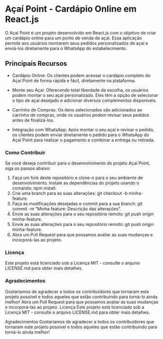 <h1>Açaí Point - Cardápio Online em React.js</h1>

O Açaí Point é um projeto desenvolvido em React.js com o objetivo de criar um cardápio online para um ponto de venda de açaí. Essa aplicação permite aos usuários montarem seus pedidos personalizados de açaí e enviá-los diretamente para o WhatsApp do estabelecimento.

<h2>Principais Recursos</h2>

+ Cardápio Online: Os clientes podem acessar o cardápio completo do Açaí Point de forma rápida e fácil, diretamente na plataforma.

+ Monte seu Açaí: Oferecendo total liberdade de escolha, os usuários podem montar o seu açaí personalizado. Eles têm a opção de selecionar o tipo de açaí desejado e adicionar diversos complementos disponíveis.

+ Carrinho de Compras: Os itens selecionados são adicionados ao carrinho de compras, onde os usuários podem revisar seus pedidos antes de finalizá-los.

+ Integração com WhatsApp: Após montar o seu açaí e revisar o pedido, os clientes podem enviar diretamente o pedido para o WhatsApp do Açaí Point para realizar o pagamento e combinar a entrega ou retirada.

<h3>Como Contribuir</h3>
Se você deseja contribuir para o desenvolvimento do projeto Açaí Point, siga os passos abaixo:

1. Faça um fork deste repositório e clone-o para o seu ambiente de desenvolvimento.
Instale as dependências do projeto usando o comando: npm install.
2. Crie uma branch para as suas alterações: git checkout -b minha-feature.
3. Faça as modificações desejadas e commit para a sua branch: git commit -m "Minha feature: Descrição das alterações".
4. Envie as suas alterações para o seu repositório remoto: git push origin minha-feature.
5. Envie as suas alterações para o seu repositório remoto: git push origin minha-feature.
6. Abra um Pull Request para que possamos avaliar as suas mudanças e incorporá-las ao projeto.
<h3>Licença</h3>
Este projeto está licenciado sob a Licença MIT - consulte o arquivo LICENSE.md para obter mais detalhes.

<h3>Agradecimentos</h3>
Gostaríamos de agradecer a todos os contribuidores que tornaram este projeto possível e todos aqueles que estão contribuindo para torná-lo ainda melhor!
Abra um Pull Request para que possamos avaliar as suas mudanças e incorporá-las ao projeto.
Licença
Este projeto está licenciado sob a Licença MIT - consulte o arquivo LICENSE.md para obter mais detalhes.

Agradecimentos
Gostaríamos de agradecer a todos os contribuidores que tornaram este projeto possível e todos aqueles que estão contribuindo para torná-lo ainda melhor!

